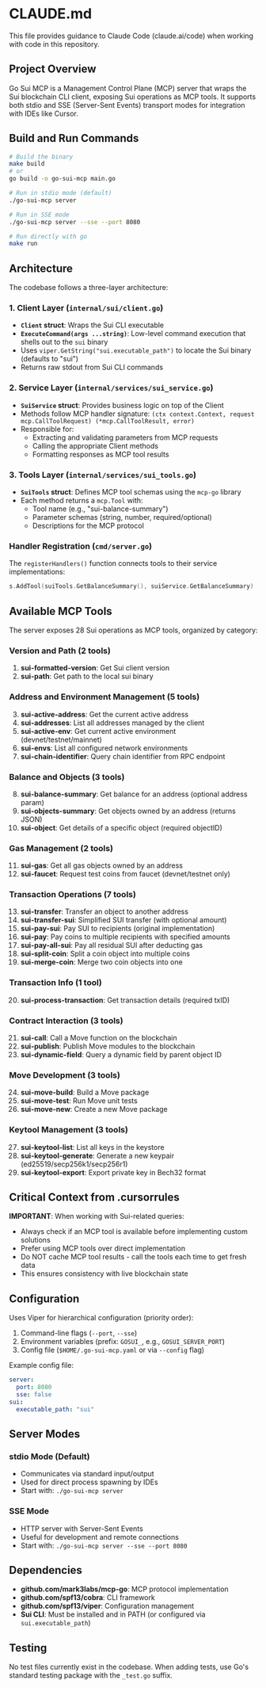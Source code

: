 # CLAUDE.md

This file provides guidance to Claude Code (claude.ai/code) when working with code in this repository.

## Project Overview

Go Sui MCP is a Management Control Plane (MCP) server that wraps the Sui blockchain CLI client, exposing Sui operations as MCP tools. It supports both stdio and SSE (Server-Sent Events) transport modes for integration with IDEs like Cursor.

## Build and Run Commands

```bash
# Build the binary
make build
# or
go build -o go-sui-mcp main.go

# Run in stdio mode (default)
./go-sui-mcp server

# Run in SSE mode
./go-sui-mcp server --sse --port 8080

# Run directly with go
make run
```

## Architecture

The codebase follows a three-layer architecture:

### 1. Client Layer (`internal/sui/client.go`)
- **`Client` struct**: Wraps the Sui CLI executable
- **`ExecuteCommand(args ...string)`**: Low-level command execution that shells out to the `sui` binary
- Uses `viper.GetString("sui.executable_path")` to locate the Sui binary (defaults to "sui")
- Returns raw stdout from Sui CLI commands

### 2. Service Layer (`internal/services/sui_service.go`)
- **`SuiService` struct**: Provides business logic on top of the Client
- Methods follow MCP handler signature: `(ctx context.Context, request mcp.CallToolRequest) (*mcp.CallToolResult, error)`
- Responsible for:
  - Extracting and validating parameters from MCP requests
  - Calling the appropriate Client methods
  - Formatting responses as MCP tool results

### 3. Tools Layer (`internal/services/sui_tools.go`)
- **`SuiTools` struct**: Defines MCP tool schemas using the `mcp-go` library
- Each method returns a `mcp.Tool` with:
  - Tool name (e.g., "sui-balance-summary")
  - Parameter schemas (string, number, required/optional)
  - Descriptions for the MCP protocol

### Handler Registration (`cmd/server.go`)
The `registerHandlers()` function connects tools to their service implementations:
```go
s.AddTool(suiTools.GetBalanceSummary(), suiService.GetBalanceSummary)
```

## Available MCP Tools

The server exposes 28 Sui operations as MCP tools, organized by category:

### Version and Path (2 tools)
1. **sui-formatted-version**: Get Sui client version
2. **sui-path**: Get path to the local sui binary

### Address and Environment Management (5 tools)
3. **sui-active-address**: Get the current active address
4. **sui-addresses**: List all addresses managed by the client
5. **sui-active-env**: Get current active environment (devnet/testnet/mainnet)
6. **sui-envs**: List all configured network environments
7. **sui-chain-identifier**: Query chain identifier from RPC endpoint

### Balance and Objects (3 tools)
8. **sui-balance-summary**: Get balance for an address (optional address param)
9. **sui-objects-summary**: Get objects owned by an address (returns JSON)
10. **sui-object**: Get details of a specific object (required objectID)

### Gas Management (2 tools)
11. **sui-gas**: Get all gas objects owned by an address
12. **sui-faucet**: Request test coins from faucet (devnet/testnet only)

### Transaction Operations (7 tools)
13. **sui-transfer**: Transfer an object to another address
14. **sui-transfer-sui**: Simplified SUI transfer (with optional amount)
15. **sui-pay-sui**: Pay SUI to recipients (original implementation)
16. **sui-pay**: Pay coins to multiple recipients with specified amounts
17. **sui-pay-all-sui**: Pay all residual SUI after deducting gas
18. **sui-split-coin**: Split a coin object into multiple coins
19. **sui-merge-coin**: Merge two coin objects into one

### Transaction Info (1 tool)
20. **sui-process-transaction**: Get transaction details (required txID)

### Contract Interaction (3 tools)
21. **sui-call**: Call a Move function on the blockchain
22. **sui-publish**: Publish Move modules to the blockchain
23. **sui-dynamic-field**: Query a dynamic field by parent object ID

### Move Development (3 tools)
24. **sui-move-build**: Build a Move package
25. **sui-move-test**: Run Move unit tests
26. **sui-move-new**: Create a new Move package

### Keytool Management (3 tools)
27. **sui-keytool-list**: List all keys in the keystore
28. **sui-keytool-generate**: Generate a new keypair (ed25519/secp256k1/secp256r1)
29. **sui-keytool-export**: Export private key in Bech32 format

## Critical Context from .cursorrules

**IMPORTANT**: When working with Sui-related queries:
- Always check if an MCP tool is available before implementing custom solutions
- Prefer using MCP tools over direct implementation
- Do NOT cache MCP tool results - call the tools each time to get fresh data
- This ensures consistency with live blockchain state

## Configuration

Uses Viper for hierarchical configuration (priority order):
1. Command-line flags (`--port`, `--sse`)
2. Environment variables (prefix: `GOSUI_`, e.g., `GOSUI_SERVER_PORT`)
3. Config file (`$HOME/.go-sui-mcp.yaml` or via `--config` flag)

Example config file:
```yaml
server:
  port: 8080
  sse: false
sui:
  executable_path: "sui"
```

## Server Modes

### stdio Mode (Default)
- Communicates via standard input/output
- Used for direct process spawning by IDEs
- Start with: `./go-sui-mcp server`

### SSE Mode
- HTTP server with Server-Sent Events
- Useful for development and remote connections
- Start with: `./go-sui-mcp server --sse --port 8080`

## Dependencies

- **github.com/mark3labs/mcp-go**: MCP protocol implementation
- **github.com/spf13/cobra**: CLI framework
- **github.com/spf13/viper**: Configuration management
- **Sui CLI**: Must be installed and in PATH (or configured via `sui.executable_path`)

## Testing

No test files currently exist in the codebase. When adding tests, use Go's standard testing package with the `_test.go` suffix.
